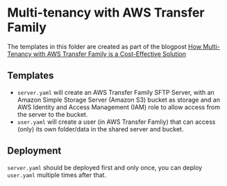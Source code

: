 # Multi-tenancy with AWS Transfer Family

The templates in this folder are created as part of the blogpost [How Multi-Tenancy with AWS Transfer Family is a Cost-Effective Solution](https://aws.amazon.com/blogs/apn/how-multi-tenancy-with-aws-transfer-family-is-a-cost-effective-solution/)

## Templates
- `server.yaml` will create an AWS Transfer Family SFTP Server, with an Amazon Simple Storage Server (Amazon S3) bucket as storage and an AWS Identity and Access Management (IAM) role to allow access from the server to the bucket.
- `user.yaml` will create a user (in AWS Transfer Famliy) that can access (only) its own folder/data in the shared server and bucket.

## Deployment
`server.yaml` should be deployed first and only once, you can deploy `user.yaml` multiple times after that.
